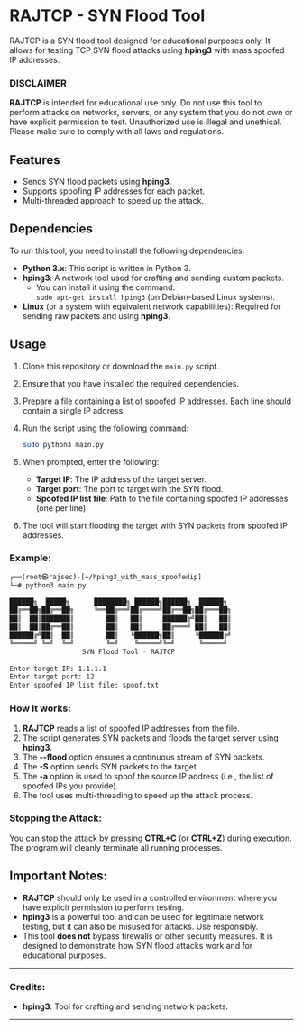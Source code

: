# RAJTCP - SYN Flood Tool

RAJTCP is a SYN flood tool designed for educational purposes only. It allows for testing TCP SYN flood attacks using **hping3** with mass spoofed IP addresses.

### DISCLAIMER
**RAJTCP** is intended for educational use only. Do not use this tool to perform attacks on networks, servers, or any system that you do not own or have explicit permission to test. Unauthorized use is illegal and unethical. Please make sure to comply with all laws and regulations.

## Features
- Sends SYN flood packets using **hping3**.
- Supports spoofing IP addresses for each packet.
- Multi-threaded approach to speed up the attack.

## Dependencies
To run this tool, you need to install the following dependencies:
- **Python 3.x**: This script is written in Python 3.
- **hping3**: A network tool used for crafting and sending custom packets.
  - You can install it using the command:  
    `sudo apt-get install hping3` (on Debian-based Linux systems).
- **Linux** (or a system with equivalent network capabilities): Required for sending raw packets and using **hping3**.

## Usage

1. Clone this repository or download the `main.py` script.
2. Ensure that you have installed the required dependencies.
3. Prepare a file containing a list of spoofed IP addresses. Each line should contain a single IP address.
4. Run the script using the following command:

   ```bash
   sudo python3 main.py
   ```

5. When prompted, enter the following:
   - **Target IP**: The IP address of the target server.
   - **Target port**: The port to target with the SYN flood.
   - **Spoofed IP list file**: Path to the file containing spoofed IP addresses (one per line).

6. The tool will start flooding the target with SYN packets from spoofed IP addresses.

### Example:
```bash
┌──(root㉿rajsec)-[~/hping3_with_mass_spoofedip]
└─# python3 main.py

██████╗  █████╗      ████████╗ ██████╗██████╗  ██████╗
██╔══██╗██╔══██╗     ╚══██╔══╝██╔════╝██╔══██╗██╔═══██╗
██║  ██║███████║        ██║   ██║     ██████╔╝██║   ██║
██║  ██║██╔══██║        ██║   ██║     ██╔═══╝ ██║   ██║
██████╔╝██║  ██║        ██║   ╚██████╗██║     ╚██████╔╝
╚═════╝ ╚═╝  ╚═╝        ╚═╝    ╚═════╝╚═╝      ╚═════╝ 
                  SYN Flood Tool - RAJTCP
    
Enter target IP: 1.1.1.1
Enter target port: 12
Enter spoofed IP list file: spoof.txt
```

### How it works:
1. **RAJTCP** reads a list of spoofed IP addresses from the file.
2. The script generates SYN packets and floods the target server using **hping3**.
3. The **--flood** option ensures a continuous stream of SYN packets.
4. The **-S** option sends SYN packets to the target.
5. The **-a** option is used to spoof the source IP address (i.e., the list of spoofed IPs you provide).
6. The tool uses multi-threading to speed up the attack process.

### Stopping the Attack:
You can stop the attack by pressing **CTRL+C** (or **CTRL+Z**) during execution. The program will cleanly terminate all running processes.

## Important Notes:
- **RAJTCP** should only be used in a controlled environment where you have explicit permission to perform testing.
- **hping3** is a powerful tool and can be used for legitimate network testing, but it can also be misused for attacks. Use responsibly.
- This tool **does not** bypass firewalls or other security measures. It is designed to demonstrate how SYN flood attacks work and for educational purposes.

---

### Credits:
- **hping3**: Tool for crafting and sending network packets.
---


